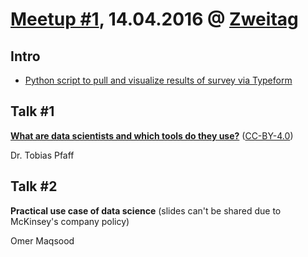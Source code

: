 # [Meetup #1](https://www.meetup.com/Data-Science-Meetup-Muenster/events/228596990/), 14.04.2016 @ [Zweitag](http://www.zweitag.de)

## Intro
- [Python script to pull and visualize results of survey via Typeform](intro_survey_results.ipynb)

## Talk #1
[**What are data scientists and which tools do they use?**](what_are_data_scientists_and_tools.ipynb) ([CC-BY-4.0](https://creativecommons.org/licenses/by/4.0/legalcode.txt))

Dr. Tobias Pfaff

## Talk #2
**Practical use case of data science** (slides can't be shared due to McKinsey's company policy)

Omer Maqsood

